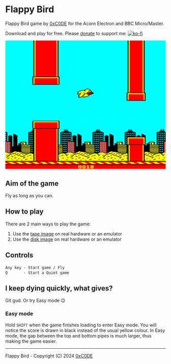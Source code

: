 # Flappy Bird

Flappy Bird game by [0xC0DE](https://twitter.com/0xC0DE6502) for the Acorn Electron and BBC Micro/Master.

Download and play for free. Please [donate](https://ko-fi.com/S6S33YYQ7) to support me: [![ko-fi](https://ko-fi.com/img/githubbutton_sm.svg)](https://ko-fi.com/S6S33YYQ7)

![Flappy Bird - Gameplay](https://github.com/0xC0DE6502/flappy-bird-releases/blob/main/res/screenshot1.png?raw=true)

## Aim of the game

Fly as long as you can.

## How to play

There are 2 main ways to play the game:
1. Use the [tape image](https://github.com/0xC0DE6502/flappy-bird-releases/raw/main/flappy-bird.uef) on real hardware or an emulator
2. Use the [disk image](https://github.com/0xC0DE6502/flappy-bird-releases/raw/main/flappy-bird.ssd) on real hardware or an emulator

## Controls

```
Any key - Start game / Fly
Q       - Start a Quiet game
```

## I keep dying quickly, what gives?

Git gud. Or try Easy mode :wink:

### Easy mode

Hold `SHIFT` when the game finishes loading to enter Easy mode. You will notice the score is drawn in black instead of the usual yellow colour. In Easy mode, the gap between the top and bottom pipes is much larger, thus making the game easier.

---

Flappy Bird - Copyright (C) 2024 [0xC0DE](https://twitter.com/0xC0DE6502)  
